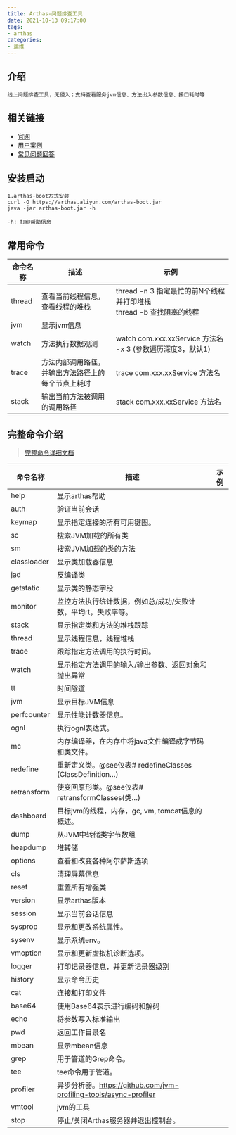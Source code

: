 ```yaml
---
title: Arthas-问题排查工具
date: 2021-10-13 09:17:00
tags:
- arthas
categories:
- 运维
---
```


## 介绍
```textmate
线上问题排查工具，无侵入；支持查看服务jvm信息、方法出入参数信息、接口耗时等
```

## 相关链接
- [官网](https://arthas.aliyun.com/doc/quick-start.html)
- [用户案例](https://github.com/alibaba/arthas/issues?q=label%3Auser-case)
- [常见问题回答](https://github.com/alibaba/arthas/issues?utf8=%E2%9C%93&q=label%3Aquestion-answered+)

## 安装启动

```textmate
1.arthas-boot方式安装
curl -O https://arthas.aliyun.com/arthas-boot.jar
java -jar arthas-boot.jar -h

-h: 打印帮助信息
```

## 常用命令

|命令名称|描述|示例|
|---|---|---|
|thread|查看当前线程信息，查看线程的堆栈|thread -n 3 指定最忙的前N个线程并打印堆栈<br/>thread -b 查找阻塞的线程|
|jvm|显示jvm信息||
|watch|方法执行数据观测|watch com.xxx.xxService 方法名 -x 3 (参数遍历深度3，默认1)|
|trace|方法内部调用路径，并输出方法路径上的每个节点上耗时|trace com.xxx.xxService 方法名|
|stack|输出当前方法被调用的调用路径|stack com.xxx.xxService 方法名|

## 完整命令介绍
> [完整命令详细文档](https://arthas.aliyun.com/doc/commands.html)

|命令名称|描述|示例|
|---|---|---|
|help|显示arthas帮助| |
|auth|验证当前会话| |
|keymap|显示指定连接的所有可用键图。| |
|sc|搜索JVM加载的所有类| |
|sm|搜索JVM加载的类的方法| |
|classloader|显示类加载器信息| |
|jad|反编译类| |
|getstatic|显示类的静态字段| |
|monitor|监控方法执行统计数据，例如总/成功/失败计数，平均rt，失败率等。 |  |
|stack|显示指定类和方法的堆栈跟踪| |
|thread|显示线程信息，线程堆栈| |
|trace|跟踪指定方法调用的执行时间。| |
|watch|显示指定方法调用的输入/输出参数、返回对象和抛出异常 | |
|tt|时间隧道| |
|jvm|显示目标JVM信息| |
|perfcounter|显示性能计数器信息。| |
|ognl|执行ognl表达式。| |
|mc|内存编译器，在内存中将java文件编译成字节码和类文件。| |
|redefine|重新定义类。@see仪表# redefineClasses (ClassDefinition…) | |
|retransform|使变回原形类。@see仪表# retransformClasses(类…) | |
|dashboard|目标jvm的线程，内存，gc, vm, tomcat信息的概述。 | |
|dump|从JVM中转储类字节数组| |
|heapdump|堆转储| |
|options|查看和改变各种阿尔萨斯选项| |
|cls|清理屏幕信息| |
|reset|重置所有增强类| |
|version|显示arthas版本| |
|session|显示当前会话信息| |
|sysprop|显示和更改系统属性。| |
|sysenv|显示系统env。| |
|vmoption|显示和更新虚拟机诊断选项。| |
|logger|打印记录器信息，并更新记录器级别| |
|history|显示命令历史| |
|cat|连接和打印文件| |
|base64|使用Base64表示进行编码和解码| |
|echo|将参数写入标准输出| |
|pwd|返回工作目录名| |
|mbean|显示mbean信息| |
|grep|用于管道的Grep命令。| |
|tee|tee命令用于管道。| |
|profiler|异步分析器。https://github.com/jvm-profiling-tools/async-profiler| |
|vmtool|jvm的工具| |
|stop|停止/关闭Arthas服务器并退出控制台。| |
